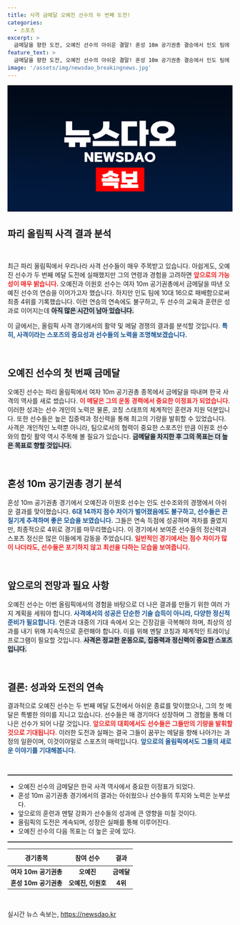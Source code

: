 ```yaml
---
title: 사격 금메달 오예진 선수의 두 번째 도전!
categories:
  - 스포츠
excerpt: >
  금메달을 향한 도전, 오예진 선수의 아쉬운 결말! 혼성 10m 공기권총 결승에서 인도 팀에 패하며 4위로 마친 그녀의 열정과 극복이 돋보인다. 클릭해서 자세한 이야기를 확인해보세요!
feature_text: >
  금메달을 향한 도전, 오예진 선수의 아쉬운 결말! 혼성 10m 공기권총 결승에서 인도 팀에 패하며 4위로 마친 그녀의 열정과 극복이 돋보인다. 클릭해서 자세한 이야기를 확인해보세요!
image: '/assets/img/newsdao_breakingnews.jpg'
---
```


<p><img src="/assets/img/newsdao_breakingnews.jpg" alt="firstkoreanews 속보" /></p>

<h2 data-ke-size="size26">파리 올림픽 사격 결과 분석</h2>

<p data-ke-size="size16">&nbsp;</p>

<p>최근 파리 올림픽에서 우리나라 사격 선수들이 매우 주목받고 있습니다. 아쉽게도, 오예진 선수가 두 번째 메달 도전에 실패했지만 그의 연령과 경험을 고려하면 <b><span style="color: #ee2323;">앞으로의 가능성이 매우 밝습니다.</span></b> 오예진과 이원호 선수는 여자 10m 공기권총에서 금메달을 따낸 오예진 선수의 연승을 이어가고자 했습니다. 하지만 인도 팀에 10대 16으로 패배함으로써 최종 4위를 기록했습니다. 이런 연승의 연속에도 불구하고, 두 선수의 교육과 훈련은 성과로 이어지는데 <b><span style="background-color: #21538527;">아직 많은 시간이 남아 있습니다.</span></b>    </p>

<p>이 글에서는, 올림픽 사격 경기에서의 활약 및 메달 경쟁의 결과를 분석할 것입니다. <b><span style="color: #1a5490;">특히, 사격이라는 스포츠의 중요성과 선수들의 노력을 조명해보겠습니다.</span></b></p>

<p data-ke-size="size16">&nbsp;</p>

<h2 data-ke-size="size26">오예진 선수의 첫 번째 금메달</h2>

<p>오예진 선수는 파리 올림픽에서 여자 10m 공기권총 종목에서 금메달을 따내며 한국 사격의 역사를 새로 썼습니다. <b><span style="color: #ee2323;">이 메달은 그의 운동 경력에서 중요한 이정표가 되었습니다.</span></b> 이러한 성과는 선수 개인의 노력은 물론, 코칭 스태프의 체계적인 훈련과 지원 덕분입니다. 또한 선수들은 높은 집중력과 정신력을 통해 최고의 기량을 발휘할 수 있었습니다. 사격은 개인적인 노력뿐 아니라, 팀으로서의 협력이 중요한 스포츠인 만큼 이원호 선수와의 합릿 활약 역시 주목해 볼 필요가 있습니다. <b><span style="background-color: #21538527;">금메달을 차지한 후 그의 목표는 더 높은 목표로 향할 것입니다.</span></b></p>

<p data-ke-size="size16">&nbsp;</p>

<h2 data-ke-size="size26">혼성 10m 공기권총 경기 분석</h2>

<p>혼성 10m 공기권총 경기에서 오예진과 이원호 선수는 인도 선수조와의 경쟁에서 아쉬운 결과를 맞이했습니다. <b><span style="color: #1a5490;">6대 14까지 점수 차이가 벌어졌음에도 불구하고, 선수들은 끈질기게 추격하며 좋은 모습을 보였습니다.</span></b> 그들은 연속 득점에 성공하며 격차를 줄였지만, 최종적으로 4위로 경기를 마무리했습니다. 이 경기에서 보여준 선수들의 정신력과 스포츠 정신은 많은 이들에게 감동을 주었습니다. <b><span style="color: #ee2323;">일반적인 경기에서는 점수 차이가 많이 나더라도, 선수들은 포기하지 않고 최선을 다하는 모습을 보여줍니다.</span></b></p>

<p data-ke-size="size16">&nbsp;</p>

<h2 data-ke-size="size26">앞으로의 전망과 필요 사항</h2>

<p>오예진 선수는 이번 올림픽에서의 경험을 바탕으로 더 나은 결과를 만들기 위한 여러 가지 계획을 세워야 합니다. <b><span style="color: #1a5490;">사격에서의 성공은 단순한 기술 습득이 아니라, 다양한 정신적 준비가 필요합니다.</span></b> 언론과 대중의 기대 속에서 오는 긴장감을 극복해야 하며, 최상의 성과를 내기 위해 지속적으로 훈련해야 합니다. 이를 위해 멘탈 코칭과 체계적인 트레이닝 프로그램이 필요할 것입니다. <b><span style="background-color: #21538527;">사격은 정교한 운동으로, 집중력과 정신력이 중요한 스포츠입니다.</span></b></p>

<p data-ke-size="size16">&nbsp;</p>

<h2 data-ke-size="size26">결론: 성과와 도전의 연속</h2>

<p>결과적으로 오예진 선수는 두 번째 메달 도전에서 아쉬운 종료를 맞이했으나, 그의 첫 메달은 특별한 의미를 지니고 있습니다. 선수들은 매 경기마다 성장하며 그 경험을 통해 더 나은 선수가 되어 나갈 것입니다. <b><span style="color: #ee2323;">앞으로의 대회에서도 선수들은 그들만의 기량을 발휘할 것으로 기대됩니다.</span></b> 이러한 도전과 실패는 결국 그들이 꿈꾸는 메달을 향해 나아가는 과정의 일환이며, 이것이야말로 스포츠의 매력입니다. <b><span style="color: #1a5490;">앞으로의 올림픽에서도 그들의 새로운 이야기를 기대해봅니다.</span></b></p>

<p data-ke-size="size16">&nbsp;</p>

<hr style="height: 2px; border: 0; background: #333;" />

<ul>
<li>오예진 선수의 금메달은 한국 사격 역사에서 중요한 이정표가 되었다.</li>
<li>혼성 10m 공기권총 경기에서의 결과는 아쉬웠으나 선수들의 투지와 노력은 눈부셨다.</li>
<li>앞으로의 훈련과 멘탈 강화가 선수들의 성과에 큰 영향을 미칠 것이다.</li>
<li>올림픽의 도전은 계속되며, 성장은 실패를 통해 이루어진다.</li>
<li>오예진 선수의 다음 목표는 더 높은 곳에 있다.</li>
</ul>

<hr style="height: 2px; border: 0; background: #333;" />

<table style="width: 100%;">
  <thead>
    <tr>
      <th style="text-align: center; height: 30px;"><b>경기종목</b></th>
      <th style="text-align: center; height: 30px;"><b>참여 선수</b></th>
      <th style="text-align: center; height: 30px;"><b>결과</b></th>
    </tr>
  </thead>
  <tbody>
    <tr>
      <td style="text-align: center; height: 17px;"><b>여자 10m 공기권총</b></td>
      <td style="text-align: center; height: 17px;"><b>오예진</b></td>
      <td style="text-align: center; height: 17px;"><b>금메달</b></td>
    </tr>
    <tr>
      <td style="text-align: center; height: 17px;"><b>혼성 10m 공기권총</b></td>
      <td style="text-align: center; height: 17px;"><b>오예진, 이원호</b></td>
      <td style="text-align: center; height: 17px;"><b>4위</b></td>
    </tr>
  </tbody>
</table>

<p data-ke-size="size16">&nbsp;</p> 
실시간 뉴스 속보는, <a href="https://newsdao.kr" rel="dofollow">https://newsdao.kr</a>


